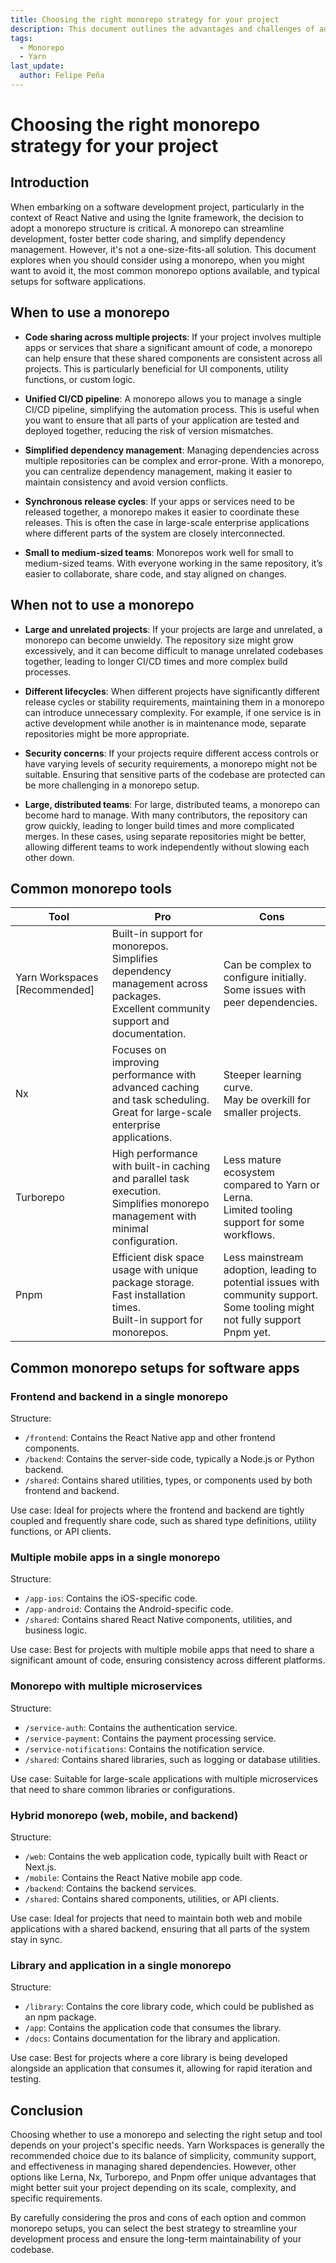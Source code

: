 ```yaml
---
title: Choosing the right monorepo strategy for your project
description: This document outlines the advantages and challenges of adopting a monorepo strategy for software development projects, particularly in the context of React Native and the Ignite framework. It provides guidance on when to use or avoid a monorepo, explores common monorepo tools, and discusses typical setups to help teams select the most suitable approach for their needs.
tags:
  - Monorepo
  - Yarn
last_update:
  author: Felipe Peña
---
```


# Choosing the right monorepo strategy for your project

## Introduction

When embarking on a software development project, particularly in the context of React Native and using the Ignite framework, the decision to adopt a monorepo structure is critical. A monorepo can streamline development, foster better code sharing, and simplify dependency management. However, it's not a one-size-fits-all solution. This document explores when you should consider using a monorepo, when you might want to avoid it, the most common monorepo options available, and typical setups for software applications.

## When to use a monorepo

- **Code sharing across multiple projects**: If your project involves multiple apps or services that share a significant amount of code, a monorepo can help ensure that these shared components are consistent across all projects. This is particularly beneficial for UI components, utility functions, or custom logic.

- **Unified CI/CD pipeline**: A monorepo allows you to manage a single CI/CD pipeline, simplifying the automation process. This is useful when you want to ensure that all parts of your application are tested and deployed together, reducing the risk of version mismatches.

- **Simplified dependency management**: Managing dependencies across multiple repositories can be complex and error-prone. With a monorepo, you can centralize dependency management, making it easier to maintain consistency and avoid version conflicts.

- **Synchronous release cycles**: If your apps or services need to be released together, a monorepo makes it easier to coordinate these releases. This is often the case in large-scale enterprise applications where different parts of the system are closely interconnected.

- **Small to medium-sized teams**: Monorepos work well for small to medium-sized teams. With everyone working in the same repository, it’s easier to collaborate, share code, and stay aligned on changes.

## When not to use a monorepo

- **Large and unrelated projects**: If your projects are large and unrelated, a monorepo can become unwieldy. The repository size might grow excessively, and it can become difficult to manage unrelated codebases together, leading to longer CI/CD times and more complex build processes.

- **Different lifecycles**: When different projects have significantly different release cycles or stability requirements, maintaining them in a monorepo can introduce unnecessary complexity. For example, if one service is in active development while another is in maintenance mode, separate repositories might be more appropriate.

- **Security concerns**: If your projects require different access controls or have varying levels of security requirements, a monorepo might not be suitable. Ensuring that sensitive parts of the codebase are protected can be more challenging in a monorepo setup.

- **Large, distributed teams**: For large, distributed teams, a monorepo can become hard to manage. With many contributors, the repository can grow quickly, leading to longer build times and more complicated merges. In these cases, using separate repositories might be better, allowing different teams to work independently without slowing each other down.

## Common monorepo tools

| Tool                          | Pro                                                                                                                                      | Cons                                                                                                                             |
| ----------------------------- | ---------------------------------------------------------------------------------------------------------------------------------------- | -------------------------------------------------------------------------------------------------------------------------------- |
| Yarn Workspaces [Recommended] | Built-in support for monorepos. <br />Simplifies dependency management across packages. <br />Excellent community support and documentation. | Can be complex to configure initially. <br />Some issues with peer dependencies.                                                   |
| Nx                            | Focuses on improving performance with advanced caching and task scheduling. <br />Great for large-scale enterprise applications.           | Steeper learning curve. <br />May be overkill for smaller projects.                                                                |
| Turborepo                     | High performance with built-in caching and parallel task execution. <br />Simplifies monorepo management with minimal configuration.       | Less mature ecosystem compared to Yarn or Lerna. <br />Limited tooling support for some workflows.                                 |
| Pnpm                          | Efficient disk space usage with unique package storage. <br />Fast installation times. <br />Built-in support for monorepos.                 | Less mainstream adoption, leading to potential issues with community support. <br />Some tooling might not fully support Pnpm yet. |

## Common monorepo setups for software apps

### Frontend and backend in a single monorepo

Structure:

- `/frontend`: Contains the React Native app and other frontend components.
- `/backend`: Contains the server-side code, typically a Node.js or Python backend.
- `/shared`: Contains shared utilities, types, or components used by both frontend and backend.

Use case: Ideal for projects where the frontend and backend are tightly coupled and frequently share code, such as shared type definitions, utility functions, or API clients.

### Multiple mobile apps in a single monorepo

Structure:

- `/app-ios`: Contains the iOS-specific code.
- `/app-android`: Contains the Android-specific code.
- `/shared`: Contains shared React Native components, utilities, and business logic.

Use case: Best for projects with multiple mobile apps that need to share a significant amount of code, ensuring consistency across different platforms.

### Monorepo with multiple microservices

Structure:

- `/service-auth`: Contains the authentication service.
- `/service-payment`: Contains the payment processing service.
- `/service-notifications`: Contains the notification service.
- `/shared`: Contains shared libraries, such as logging or database utilities.

Use case: Suitable for large-scale applications with multiple microservices that need to share common libraries or configurations.

### Hybrid monorepo (web, mobile, and backend)

Structure:

- `/web`: Contains the web application code, typically built with React or Next.js.
- `/mobile`: Contains the React Native mobile app code.
- `/backend`: Contains the backend services.
- `/shared`: Contains shared components, utilities, or API clients.

Use case: Ideal for projects that need to maintain both web and mobile applications with a shared backend, ensuring that all parts of the system stay in sync.

### Library and application in a single monorepo

Structure:

- `/library`: Contains the core library code, which could be published as an npm package.
- `/app`: Contains the application code that consumes the library.
- `/docs`: Contains documentation for the library and application.

Use case: Best for projects where a core library is being developed alongside an application that consumes it, allowing for rapid iteration and testing.

## Conclusion

Choosing whether to use a monorepo and selecting the right setup and tool depends on your project's specific needs. Yarn Workspaces is generally the recommended choice due to its balance of simplicity, community support, and effectiveness in managing shared dependencies. However, other options like Lerna, Nx, Turborepo, and Pnpm offer unique advantages that might better suit your project depending on its scale, complexity, and specific requirements.

By carefully considering the pros and cons of each option and common monorepo setups, you can select the best strategy to streamline your development process and ensure the long-term maintainability of your codebase.